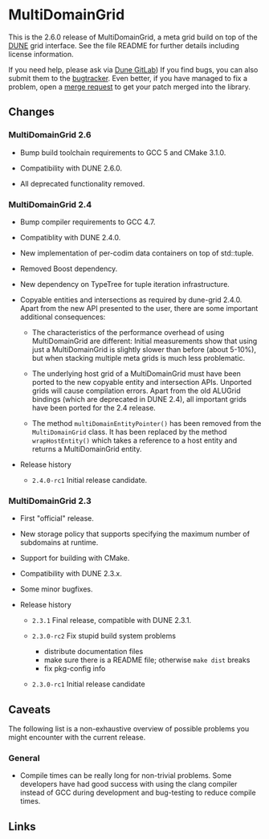 MultiDomainGrid
===============

This is the 2.6.0 release of MultiDomainGrid, a meta grid build on top of the
[DUNE][1] grid interface. See the file README for further details including
license information.

If you need help, please ask via [Dune GitLab][2]) If you find bugs, you can also
submit them to the [bugtracker][3]. Even better, if you have managed to fix a
problem, open a [merge request][4] to get your patch merged into the library.


Changes
-------

### MultiDomainGrid 2.6

* Bump build toolchain requirements to GCC 5 and CMake 3.1.0.

* Compatibility with DUNE 2.6.0.

* All deprecated functionality removed.


### MultiDomainGrid 2.4

* Bump compiler requirements to GCC 4.7.

* Compatiblity with DUNE 2.4.0.

* New implementation of per-codim data containers on top of std::tuple.

* Removed Boost dependency.

* New dependency on TypeTree for tuple iteration infrastructure.

* Copyable entities and intersections as required by dune-grid 2.4.0. Apart from
  the new API presented to the user, there are some important additional consequences:

  * The characteristics of the performance overhead of using MultiDomainGrid are different:
    Initial measurements show that using just a MultiDomainGrid is slightly slower than
    before (about 5-10%), but when stacking multiple meta grids is much less problematic.

  * The underlying host grid of a MultiDomainGrid must have been ported to the new copyable
    entity and intersection APIs. Unported grids will cause compilation errors. Apart from
    the old ALUGrid bindings (which are deprecated in DUNE 2.4), all important grids have
    been ported for the 2.4 release.

  * The method `multiDomainEntityPointer()` has been removed from the `MultiDomainGrid` class.
    It has been replaced by the method `wrapHostEntity()` which takes a reference to a host entity
    and returns a MultiDomainGrid entity.

* Release history

  * `2.4.0-rc1` Initial release candidate.

### MultiDomainGrid 2.3

* First "official" release.

* New storage policy that supports specifying the maximum number of subdomains at runtime.

* Support for building with CMake.

* Compatibility with DUNE 2.3.x.

* Some minor bugfixes.

* Release history

  * `2.3.1` Final release, compatible with DUNE 2.3.1.

  * `2.3.0-rc2` Fix stupid build system problems
    * distribute documentation files
    * make sure there is a README file; otherwise `make dist` breaks
    * fix pkg-config info

  * `2.3.0-rc1` Initial release candidate


Caveats
-------

The following list is a non-exhaustive overview of possible problems you might
encounter with the current release.


### General

* Compile times can be really long for non-trivial problems. Some developers
  have had good success with using the clang compiler instead of GCC during
  development and bug-testing to reduce compile times.


Links
-----

[1]: http://dune-project.org
[2]: https://gitlab.dune-project.org/extensions/dune-multidomaingrid
[3]: https://gitlab.dune-project.org/extensions/dune-multidomaingrid/issues
[4]: https://gitlab.dune-project.org/extensions/dune-multidomaingrid/merge_requests
